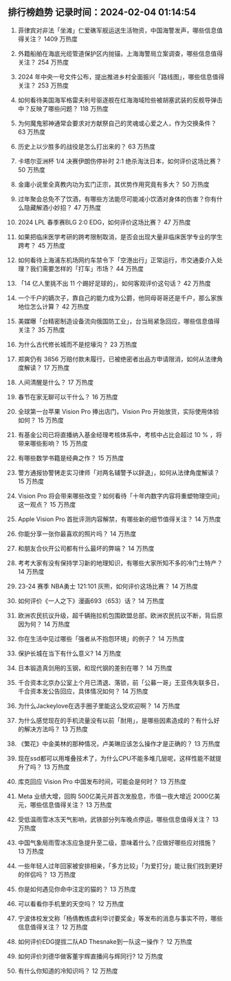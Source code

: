 
## 排行榜趋势 记录时间：2024-02-04 01:14:54
  
  1. 菲律宾对非法「坐滩」仁爱礁军舰运送生活物资，中国海警发声，哪些信息值得关注？ 1409 万热度
    
  2. 外籍船舶在海底光缆管道保护区内抛锚，上海海警局立案调查，哪些信息值得关注？ 254 万热度
    
  3. 2024 年中央一号文件公布，提出推进乡村全面振兴「路线图」，哪些信息值得关注？ 253 万热度
    
  4. 如何看待美国海军格雷夫利号驱逐舰在红海海域险些被胡塞武装的反舰导弹击中？反映了哪些问题？ 118 万热度
    
  5. 为何魔鬼邪神通常会要求对方献祭自己的灵魂或心爱之人，作为交换条件？ 63 万热度
    
  6. 历史上以少胜多的战役是怎么打出来的？ 63 万热度
    
  7. 卡塔尔亚洲杯 1/4 决赛伊朗伤停补时 2:1 绝杀淘汰日本，如何评价这场比赛？ 50 万热度
    
  8. 金庸小说里全真教内功为玄门正宗，其优势作用究竟有多大？ 50 万热度
    
  9. 过年聚会总免不了饮酒，有哪些方法能尽可能减小饮酒对身体的伤害？你有什么隐藏解酒小妙招？ 47 万热度
    
  10. 2024 LPL 春季赛BLG 2:0 EDG，如何评价这场比赛？ 47 万热度
    
  11. 如果把临床医学考研的跨考限制取消，是否会出现大量非临床医学专业的学生跨考？ 45 万热度
    
  12. 如何看待上海浦东机场网约车禁令下「空港出行」正常运行，市交通委介入处理？我们需要怎样的「打车」市场？ 44 万热度
    
  13. 「14 亿人里挑不出 11 个踢好足球的」，如何客观评价这句话？ 42 万热度
    
  14. 一个千户的嫡次子，靠自己的能力成为公爵，他同母哥哥还是千户，那么家族地位怎么计算？ 42 万热度
    
  15. 美媒曝「台精密制造设备流向俄国防工业」，台当局紧急回应，哪些信息值得关注？ 35 万热度
    
  16. 为什么古代修长城而不是挖壕沟？ 23 万热度
    
  17. 郑爽仍有 3856 万赔付款未履行，已被绝密者出品方申请限消，如何从法律角度解读？ 17 万热度
    
  18. 人间清醒是什么？ 17 万热度
    
  19. 春节在家无聊可以干什么？ 16 万热度
    
  20. 全球第一台苹果 Vision Pro 捧出店门，Vision Pro 开始放货，实际使用体验如何？ 15 万热度
    
  21. 有基金公司已将直播纳入基金经理考核体系中，考核中占比会超过 10 % ，将带来哪些影响？ 15 万热度
    
  22. 有哪些数学书籍是经典之作？ 15 万热度
    
  23. 警方通报协警铐走实习律师「对两名辅警予以辞退」，如何从法律角度解读？ 15 万热度
    
  24. Vision Pro 将会带来哪些改变？如何看待「十年内数字内容将重塑物理空间」这一观点？ 15 万热度
    
  25. Apple Vision Pro 首批评测内容解禁，有哪些新的细节值得关注？ 14 万热度
    
  26. 你能分享一张你最喜欢的照片吗？ 14 万热度
    
  27. 和朋友合伙开公司都有什么最坏的弊端？ 14 万热度
    
  28. 考考大家有没有保持学习新的地理知识，有哪些大家所知不多的冷门土特产？ 14 万热度
    
  29. 23-24 赛季 NBA勇士 121:101 灰熊，如何评价这场比赛？ 14 万热度
    
  30. 如何评价《一人之下》漫画693（653）话？ 14 万热度
    
  31. 欧洲农民抗议升级，超千辆拖拉机包围欧盟总部，欧洲农民抗议不断，背后原因为何？ 14 万热度
    
  32. 你在生活中见过哪些「强者从不抱怨环境」的例子？ 14 万热度
    
  33. 保护长城在当下有什么意义? 14 万热度
    
  34. 日本锻造真剑用的玉钢，和现代钢的差别在哪？ 14 万热度
    
  35. 千合资本北京办公室上个月已清退、落锁，前「公募一哥」王亚伟失联多日，千合资本发公告回应，具体情况如何？ 14 万热度
    
  36. 为什么Jackeylove在选手圈子里能这么受欢迎啊？ 14 万热度
    
  37. 为什么感觉现在的手机流量没有以前「耐用」，是哪些因素造成的？有什么好的解决方法吗？ 13 万热度
    
  38. 《繁花》中金美林的那种情况，卢美琳应该怎么操作才是正确的？ 13 万热度
    
  39. 现在ssd都可以用堆叠技术了，为什么CPU不能多堆几层呢，这样性能不就提升了吗？ 13 万热度
    
  40. 库克回应 Vision Pro 中国发布时间，可能会是何时？ 13 万热度
    
  41. Meta 业绩大增，回购 500亿美元并首次发股息，市值一夜大增近 2000亿美元，哪些信息值得关注？ 13 万热度
    
  42. 受低温雨雪冰冻天气影响，武铁部分列车晚点停运，哪些信息值得关注？ 13 万热度
    
  43. 中国气象局雨雪冰冻应急提升至二级，意味着什么？应做好哪些应对措施？ 13 万热度
    
  44. 一些年轻人过年回家被安排相亲，「多方比较」「为爱打分」能让我们找到更好的伴侣吗？ 13 万热度
    
  45. 你是如何遇见你命中注定的猫的？ 13 万热度
    
  46. 可以看看你手机里的天空吗？ 12 万热度
    
  47. 宁波体校发文称「杨倩教练虞利华讨要奖金」等发布的消息与事实不符，哪些信息值得关注？ 12 万热度
    
  48. 如何评价EDG提拔二队AD Thesnake到一队这一操作？ 12 万热度
    
  49. 如何评价刘德华做客董宇辉直播间与辉同行? 12 万热度
    
  50. 有什么你知道的冷知识吗？ 12 万热度
    